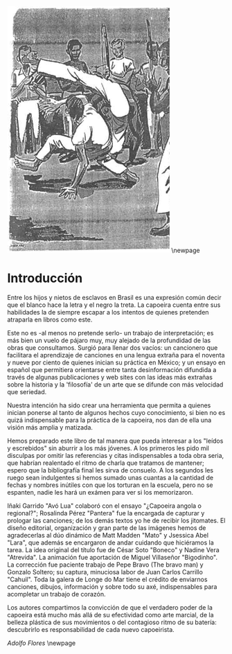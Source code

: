 ![Roda de capoeira](img/img1.png)
\newpage

# Introducción

Entre los hijos y nietos de esclavos en Brasil es una expresión común
decir que el blanco hace la letra y el negro la treta. La capoeira
cuenta entre sus habilidades la de siempre escapar a los intentos de
quienes pretenden atraparla en libros como este.

Este no es -al menos no pretende serlo- un trabajo de interpretación;
es más bien un vuelo de pájaro muy, muy alejado de la profundidad de
las obras que consultamos. Surgió para llenar dos vacíos: un cancionero
que facilitara el aprendizaje de canciones en una lengua extraña para el
noventa y nueve por ciento de quienes inician su práctica en México; y
un ensayo en español que permitiera orientarse entre tanta desinformación
difundida a través de algunas publicaciones y web sites con las ideas
más extrañas sobre la historia y la 'filosofía' de un arte que se difunde
con más velocidad que seriedad.

Nuestra intención ha sido crear una herramienta que permita a quienes
inician ponerse al tanto de algunos hechos cuyo conocimiento, si bien
no es quizá indispensable para la práctica de la capoeira, nos dan de
ella una visión más amplia y matizada.

Hemos preparado este libro de tal manera que pueda interesar a los
"leídos y escrebidos" sin aburrir a los más jóvenes. A los primeros
les pido mil disculpas por omitir las referencias y citas indispensables
a toda obra seria, que habrían realentado el ritmo de charla que tratamos
de mantener; espero que la bibliografía final les sirva de consuelo. A
los segundos les ruego sean indulgentes si hemos sumado unas cuantas a
la cantidad de fechas y nombres inútiles con que los torturan en la
escuela, pero no se espanten, nadie les hará un exámen para ver si los
memorizaron.

Iñaki Garrido "Avó Lua" colaboró con el ensayo "¿Capoeira angola o
regional?"; Rosalinda Pérez "Pantera" fue la encargada de capturar y
prologar las canciones; de los demás textos yo he de recibir los
jitomates. El diseño editorial, organización y gran parte de las
imágenes hemos de agradecerlas al dúo dinámico de Matt Madden
"Mato" y Jsessica Abel "Lara", que además se encargaron de andar cuidando
que hiciéramos la tarea. La idea original del título fue de César Soto
"Boneco" y Nadine Vera "Atrevida". La animación fue aportación de Miguel
Villaseñor "Bigodinho". La corrección fue paciente trabajo de Pepe Bravo
(The bravo man) y Gonzalo Soltero; su captura, minuciosa labor de Juan
Carlos Carrillo "Cahuil". Toda la galera de Longe do Mar tiene el crédito
de enviarnos canciones, dibujos, información y sobre todo su axé,
indispensables para acompletar un trabajo de corazón.

Los autores compartimos la convicción de que el verdadero poder de la 
capoeira está mucho más allá de su efectividad como arte marcial, de la
belleza plástica de sus movimientos o del contagioso ritmo de su batería:
descubrirlo es responsabilidad de cada nuevo capoeirista.

*Adolfo Flores*
\newpage

